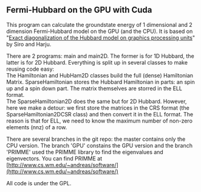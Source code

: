Fermi-Hubbard on the GPU with Cuda
----------------------------------

This program can calculate the groundstate energy of 1 dimensional and 2 dimension Fermi-Hubbard model on the GPU (and the CPU). It is based on "[Exact diagonalization of the Hubbard model on graphics processing units](http://arxiv.org/abs/1204.3425)" by Siro and Harju.

There are 2 programs: main and main2D. The former is for 1D Hubbard, the latter is for
2D Hubbard. Everything is split up in several classes to make reusing code easy:  
The Hamiltonian and HubHam2D classes build the full (dense) Hamiltonian Matrix. SparseHamiltonian
stores the Hubbard Hamiltonian in parts: an spin up and a spin down part. The matrix themselves are
storred in the ELL format.  
The SparseHamiltonian2D does the same but for 2D Hubbard. However, here we make a detour: we first store
the matrices in the CRS format (the SparseHamiltonian2DCSR class) and then convert it in the ELL format.
The reason is that for ELL, we need to know the maximum number of non-zero elements (nnz) of a row.

There are several branches in the git repo: the master contains only the CPU version. The branch 'GPU'
constains the GPU version and the branch 'PRIMME' used the PRIMME library to find the eigenvalues and
eigenvectors. You can find PRIMME at [http://www.cs.wm.edu/~andreas/software/](http://www.cs.wm.edu/~andreas/software/)

All code is under the GPL.

